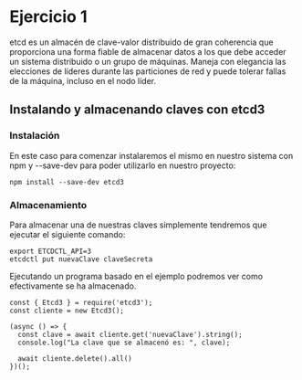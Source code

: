 # Ejercicio 1

etcd es un almacén de clave-valor distribuido de gran coherencia que proporciona una forma fiable de almacenar datos a los que debe acceder un sistema distribuido o un grupo de máquinas. Maneja con elegancia las elecciones de líderes durante las particiones de red y puede tolerar fallas de la máquina, incluso en el nodo líder.

## Instalando y almacenando claves con etcd3

### Instalación

En este caso para comenzar instalaremos el mismo en nuestro sistema con npm y --save-dev para poder utilizarlo en nuestro proyecto:

~~~
npm install --save-dev etcd3
~~~

### Almacenamiento

Para almacenar una de nuestras claves simplemente tendremos que ejecutar el siguiente comando:

~~~
export ETCDCTL_API=3
etcdctl put nuevaClave claveSecreta
~~~

Ejecutando un programa basado en el ejemplo podremos ver como efectivamente se ha almacenado.

~~~
const { Etcd3 } = require('etcd3');
const cliente = new Etcd3();

(async () => {
  const clave = await cliente.get('nuevaClave').string();
  console.log("La clave que se almacenó es: ", clave);

  await cliente.delete().all()
})();
~~~